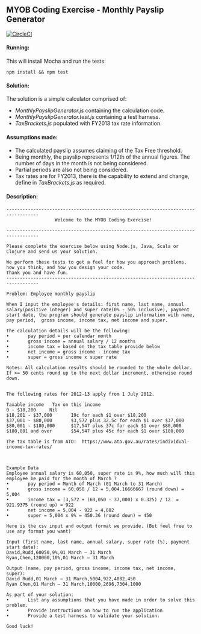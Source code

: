 MYOB Coding Exercise - Monthly Payslip Generator
------------------------------------------------

[![CircleCI](https://circleci.com/gh/hj1980/myob-payslip.svg?style=svg)](https://circleci.com/gh/hj1980/myob-payslip)

#### Running:
This will install Mocha and run the tests:
```
npm install && npm test
```

#### Solution:
The solution is a simple calculator comprised of:
- *MonthlyPayslipGenerator.js* containing the calculation code.
- *MonthlyPayslipGenerator.test.js* containing a test harness.
- *TaxBrackets.js* populated with FY2013 tax rate information.

#### Assumptions made:
- The calculated payslip assumes claiming of the Tax Free threshold.
- Being monthly, the payslip represents 1/12th of the annual figures. The number of days in the month is not being considered.
- Partial periods are also not being considered.
- Tax rates are for FY2013, there is the capability to extend and change, define in *TaxBrackets.js* as required.

#### Description:
```
----------------------------------------------------------------------------------
                  Welcome to the MYOB Coding Exercise!

----------------------------------------------------------------------------------

Please complete the exercise below using Node.js, Java, Scala or Clojure and send us your solution.

We perform these tests to get a feel for how you approach problems, how you think, and how you design your code.
Thank you and have fun.
----------------------------------------------------------------------------------

Problem: Employee monthly payslip

When I input the employee's details: first name, last name, annual salary(positive integer) and super rate(0% - 50% inclusive), payment start date, the program should generate payslip information with name, pay period,  gross income, income tax, net income and super.

The calculation details will be the following:
•       pay period = per calendar month
•       gross income = annual salary / 12 months
•       income tax = based on the tax table provide below
•       net income = gross income - income tax
•       super = gross income x super rate

Notes: All calculation results should be rounded to the whole dollar. If >= 50 cents round up to the next dollar increment, otherwise round down.


The following rates for 2012-13 apply from 1 July 2012.

Taxable income   Tax on this income
0 - $18,200     Nil
$18,201 - $37,000       19c for each $1 over $18,200
$37,001 - $80,000       $3,572 plus 32.5c for each $1 over $37,000
$80,001 - $180,000      $17,547 plus 37c for each $1 over $80,000
$180,001 and over       $54,547 plus 45c for each $1 over $180,000

The tax table is from ATO:  https://www.ato.gov.au/rates/individual-income-tax-rates/



Example Data
Employee annual salary is 60,050, super rate is 9%, how much will this employee be paid for the month of March ?
•       pay period = Month of March (01 March to 31 March)
•       gross income = 60,050 / 12 = 5,004.16666667 (round down) = 5,004
•       income tax = (3,572 + (60,050 - 37,000) x 0.325) / 12  = 921.9375 (round up) = 922
•       net income = 5,004 - 922 = 4,082
•       super = 5,004 x 9% = 450.36 (round down) = 450

Here is the csv input and output format we provide. (But feel free to use any format you want)

Input (first name, last name, annual salary, super rate (%), payment start date):
David,Rudd,60050,9%,01 March – 31 March
Ryan,Chen,120000,10%,01 March – 31 March

Output (name, pay period, gross income, income tax, net income, super):
David Rudd,01 March – 31 March,5004,922,4082,450
Ryan Chen,01 March – 31 March,10000,2696,7304,1000

As part of your solution:
•       List any assumptions that you have made in order to solve this problem.
•       Provide instructions on how to run the application
•       Provide a test harness to validate your solution.

Good luck!
```
